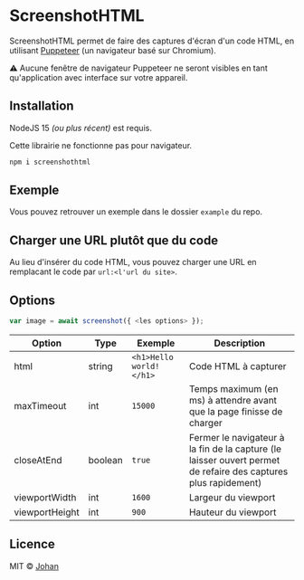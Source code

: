 # ScreenshotHTML

ScreenshotHTML permet de faire des captures d'écran d'un code HTML, en utilisant [Puppeteer](https://github.com/puppeteer/puppeteer) (un navigateur basé sur Chromium).

⚠️ Aucune fenêtre de navigateur Puppeteer ne seront visibles en tant qu'application avec interface sur votre appareil.


## Installation

NodeJS 15 *(ou plus récent)* est requis.

Cette librairie ne fonctionne pas pour navigateur.

```bash
npm i screenshothtml
```


## Exemple

Vous pouvez retrouver un exemple dans le dossier `example` du repo.


## Charger une URL plutôt que du code

Au lieu d'insérer du code HTML, vous pouvez charger une URL en remplacant le code par `url:<l'url du site>`.


## Options

```js
var image = await screenshot({ <les options> });
```

| Option         | Type    | Exemple                 | Description                                                                                                    |
|----------------|---------|-------------------------|----------------------------------------------------------------------------------------------------------------|
| html           | string  | `<h1>Hello world!</h1>` | Code HTML à capturer                                                                                           |
| maxTimeout     | int     | `15000                ` | Temps maximum (en ms) à attendre avant que la page finisse de charger                                          |
| closeAtEnd     | boolean | `true                 ` | Fermer le navigateur à la fin de la capture (le laisser ouvert permet de refaire des captures plus rapidement) |
| viewportWidth  | int     | `1600                 ` | Largeur du viewport                                                                                            |
| viewportHeight | int     | `900                  ` | Hauteur du viewport                                                                                            |


## Licence

MIT © [Johan](https://johanstickman.com)
